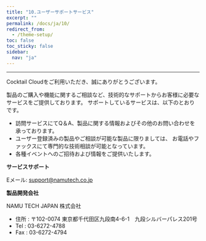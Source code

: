 ```yaml
---
title: "10.ユーザーサポートサービス"
excerpt: ""
permalink: /docs/ja/10/
redirect_from:
  - /theme-setup/
toc: false
toc_sticky: false
sidebar:
  nav: "ja"
---
```



---

Cocktail Cloudをご利用いただき、誠にありがとうございます。

製品のご購入や機能に関するご相談など、技術的なサポートからお客様に必要なサービスをご提供しております。 サポートしているサービスは、以下のとおりです。

* 訪問サービスにてQ＆A、製品に関する情報およびその他のお問い合わせを承っております。
* ユーザー登録済みの製品やご相談が可能な製品に限りましては、 お電話やファックスにて専門的な技術相談が可能となっています。
* 各種イベントへのご招待および情報をご提供いたします。

**サービスサポート**

Eメール: support@namutech.co.jp

**製品開発会社**

NAMU TECH JAPAN 株式会社

* 住所 : 〒102-0074 東京都千代田区九段南4-6-1　九段シルバーパレス201号
* Tel : 03-6272-4788
* Fax : 03-6272-4794



